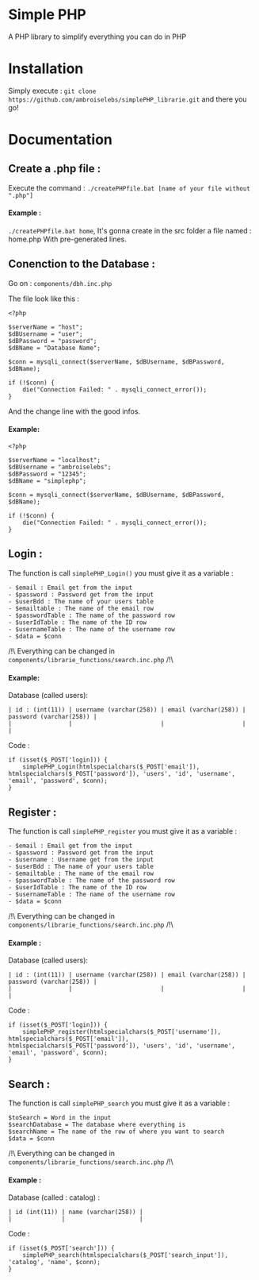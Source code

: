 
# __Simple PHP__

A PHP library to simplify everything you can do in PHP


# __Installation__


Simply execute : `git clone https://github.com/ambroiselebs/simplePHP_librarie.git` and there you go!


# __Documentation__

## __Create a .php file :__

Execute the command : `./createPHPfile.bat [name of your file without ".php"]`

#### Example :

`./createPHPfile.bat home`, It's gonna create in the src folder a file named : home.php With pre-generated lines.

## __Conenction to the Database :__

Go on : `components/dbh.inc.php`

The file look like this :
```
<?php

$serverName = "host";
$dBUsername = "user";
$dBPassword = "password";
$dBName = "Database Name";

$conn = mysqli_connect($serverName, $dBUsername, $dBPassword, $dBName);

if (!$conn) {
    die("Connection Failed: " . mysqli_connect_error());
}
```

And the change line with the good infos.

#### Example:

```
<?php

$serverName = "localhost";
$dBUsername = "ambroiselebs";
$dBPassword = "12345";
$dBName = "simplephp";

$conn = mysqli_connect($serverName, $dBUsername, $dBPassword, $dBName);

if (!$conn) {
    die("Connection Failed: " . mysqli_connect_error());
}
```

## __Login__ :

The function is call `simplePHP_Login()`
you must give it as a variable :
```
- $email : Email get from the input
- $password : Password get from the input
- $userBdd : The name of your users table
- $emailtable : The name of the email row
- $passwordTable : The name of the password row
- $userIdTable : The name of the ID row
- $usernameTable : The name of the username row
- $data = $conn
```

/!\ Everything can be changed in `components/librarie_functions/search.inc.php` /!\

#### Example:

Database (called users):
```
| id : (int(11)) | username (varchar(258)) | email (varchar(258)) | password (varchar(258)) |
|                |                         |                      |                         |
```

Code :
```
if (isset($_POST['login])) {
    simplePHP_Login(htmlspecialchars($_POST['email']), htmlspecialchars($_POST['password']), 'users', 'id', 'username', 'email', 'password', $conn);
}
```

## __Register__ :

The function is call `simplePHP_register`
you must give it as a variable :
```
- $email : Email get from the input
- $password : Password get from the input
- $username : Username get from the input
- $userBdd : The name of your users table
- $emailtable : The name of the email row
- $passwordTable : The name of the password row
- $userIdTable : The name of the ID row
- $usernameTable : The name of the username row
- $data = $conn
```

/!\ Everything can be changed in `components/librarie_functions/search.inc.php` /!\

#### Example :

Database (called users):
```
| id : (int(11)) | username (varchar(258)) | email (varchar(258)) | password (varchar(258)) |
|                |                         |                      |                         |
```

Code :
```
if (isset($_POST['login])) {
    simplePHP_register(htmlspecialchars($_POST['username']), htmlspecialchars($_POST['email']), htmlspecialchars($_POST['password']), 'users', 'id', 'username', 'email', 'password', $conn);
}
```

## __Search :__

The function is call `simplePHP_search`
you must give it as a variable :

```
$toSearch = Word in the input
$searchDatabase = The database where everything is
$searchName = The name of the row of where you want to search
$data = $conn
```

/!\ Everything can be changed in `components/librarie_functions/search.inc.php` /!\

#### Example :

Database (called : catalog) :

```
| id (int(11)) | name (varchar(258)) |
|              |                     |
```

Code :

```
if (isset($_POST['search'])) {
    simplePHP_search(htmlspecialchars($_POST['search_input']), 'catalog', 'name', $conn);
}
```